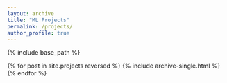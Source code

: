 ```yaml
---
layout: archive
title: "ML Projects"
permalink: /projects/
author_profile: true
---
```


{% include base_path %}

{% for post in site.projects reversed %}
  {% include archive-single.html %}
{% endfor %}
